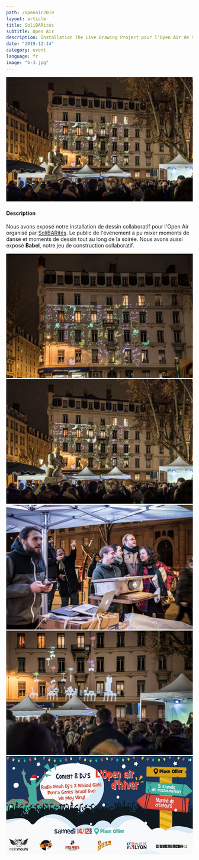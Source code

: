 ```yaml
---
path: /openair2019
layout: article
title: SoliBARités
subtitle: Open Air
description: Installation The Live Drawing Project pour l'Open Air de SoliBARités
date: "2019-12-14"
category: event
language: fr
image: "b-3.jpg"
---
```



![Cover](b-2.jpg)

#### Description

Nous avons exposé notre installation de dessin collaboratif pour l'Open Air organisé par [SoliBARités](https://www.facebook.com/solibarites/).
Le public de l'événement a pu mixer moments de danse et moments de dessin tout au long de la soirée. Nous avons aussi exposé __Babel__, notre jeu de construction collaboratif.

  
<photo-grid>
<img src="b-1.jpg"/>
<img src="b-2.jpg"/>
<img src="b-3.jpg"/>
<img src="b-4.jpg"/>
<img src="cover.jpg"/>
</photo-grid>
